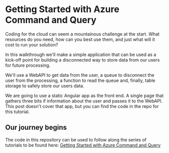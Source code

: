 # Getting Started with Azure Command and Query

Coding for the cloud can seem a mountainous challenge at the start. What resources do you need, how can you best use them, and just what will it cost to run your solution?

In this walkthrough we'll make a simple application that can be used as a kick-off point for building a disconnected way to store data from our users for future processing.

We'll use a WebAPI to get data from the user, a queue to disconnect the user from the processing, a function to read the queue and, finally, table storage to safely store our users data.

We are going to use a static Angular app as the front end. A single page that gathers three bits if information about the user and passes it to the WebAPI. This post doesn't cover that app, but you can find the code in the repo for this tutorial.

## Our journey begins

The code in this repository can be used to follow along the series of tutorials to be found here:
[Getting Started with Azure Command and Query ](https://dev.to/stacy_cash/getting-started-with-azure-command-and-query-80j)
